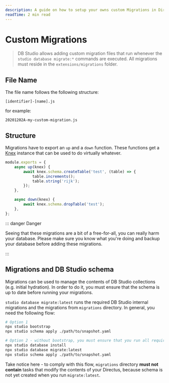 ```yaml
---
description: A guide on how to setup your owns custom Migrations in Directus.
readTime: 2 min read
---
```


# Custom Migrations

> DB Studio allows adding custom migration files that run whenever the `studio database migrate:*` commands are
> executed. All migrations must reside in the `extensions/migrations` folder.

## File Name

The file name follows the following structure:

```
[identifier]-[name].js
```

for example:

```
20201202A-my-custom-migration.js
```

## Structure

Migrations have to export an `up` and a `down` function. These functions get a [Knex](http://knexjs.org) instance that
can be used to do virtually whatever.

```js
module.exports = {
	async up(knex) {
		await knex.schema.createTable('test', (table) => {
			table.increments();
			table.string('rijk');
		});
	},

	async down(knex) {
		await knex.schema.dropTable('test');
	},
};
```

::: danger Danger

Seeing that these migrations are a bit of a free-for-all, you can really harm your database. Please make sure you know
what you're doing and backup your database before adding these migrations.

:::

## Migrations and DB Studio schema

Migrations can be used to manage the contents of DB Studio collections (e.g. initial hydration). In order to do it, you
must ensure that the schema is up to date before running your migrations.

`studio database migrate:latest` runs the required DB Studio internal migrations and the migrations from `migrations`
directory. In general, you need the following flow:

```sh
# Option 1
npx studio bootstrap
npx studio schema apply ./path/to/snapshot.yaml

# Option 2 - without bootstrap, you must ensure that you run all required `bootstrap` tasks
npx studio database install
npx studio database migrate:latest
npx studio schema apply ./path/to/snapshot.yaml
```

Take notice here - to comply with this flow, `migrations` directory **must not contain** tasks that modify the contents
of your Directus, because schema is not yet created when you run `migrate:latest`.
